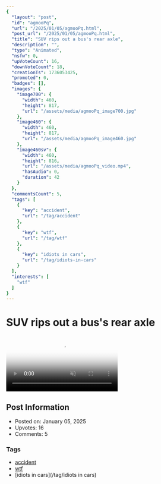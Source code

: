 ```yaml
---
{
  "layout": "post",
  "id": "agmooPq",
  "url": "/2025/01/05/agmooPq.html",
  "post_url": "/2025/01/05/agmooPq.html",
  "title": "SUV rips out a bus's rear axle",
  "description": "",
  "type": "Animated",
  "nsfw": 0,
  "upVoteCount": 16,
  "downVoteCount": 18,
  "creationTs": 1736053425,
  "promoted": 0,
  "badges": [],
  "images": {
    "image700": {
      "width": 460,
      "height": 817,
      "url": "/assets/media/agmooPq_image700.jpg"
    },
    "image460": {
      "width": 460,
      "height": 817,
      "url": "/assets/media/agmooPq_image460.jpg"
    },
    "image460sv": {
      "width": 460,
      "height": 816,
      "url": "/assets/media/agmooPq_video.mp4",
      "hasAudio": 0,
      "duration": 42
    }
  },
  "commentsCount": 5,
  "tags": [
    {
      "key": "accident",
      "url": "/tag/accident"
    },
    {
      "key": "wtf",
      "url": "/tag/wtf"
    },
    {
      "key": "idiots in cars",
      "url": "/tag/idiots-in-cars"
    }
  ],
  "interests": [
    "wtf"
  ]
}
---
```


# SUV rips out a bus's rear axle

<video controls playsinline loop muted poster="/assets/media/agmooPq_image460.jpg">
  <source src="/assets/media/agmooPq_video.mp4" type="video/mp4">
  Your browser does not support the video tag.
</video>

## Post Information

- Posted on: January 05, 2025
- Upvotes: 16
- Comments: 5

### Tags

- [accident](/tag/accident)
- [wtf](/tag/wtf)
- [idiots in cars](/tag/idiots in cars)
